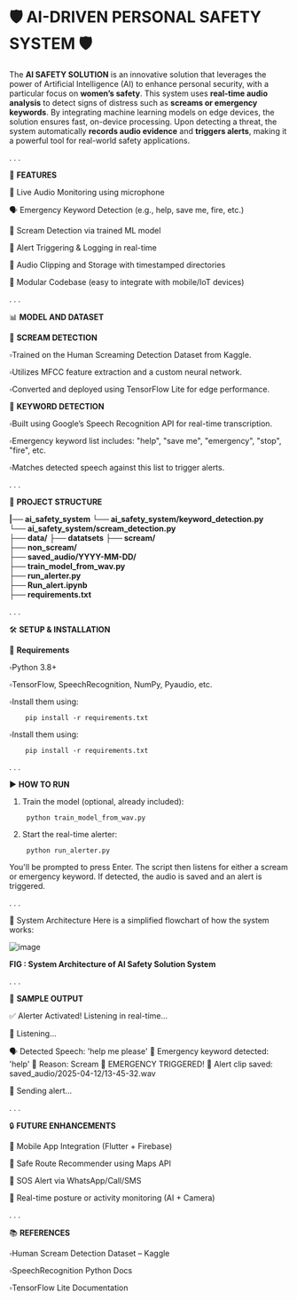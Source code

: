 # 🛡️ AI-DRIVEN PERSONAL SAFETY SYSTEM 🛡️ 

The **AI SAFETY SOLUTION** is an innovative solution that leverages the power of Artificial Intelligence (AI) to enhance personal security, with a particular focus on **women’s safety**. This system uses **real-time audio analysis** to detect signs of distress such as **screams or emergency keywords**. By integrating machine learning models on edge devices, the solution ensures fast, on-device processing. Upon detecting a threat, the system automatically **records audio evidence** and **triggers alerts**, making it a powerful tool for real-world safety applications.

.
.
.

📌 **FEATURES**

🎤 Live Audio Monitoring using microphone

🗣️ Emergency Keyword Detection (e.g., help, save me, fire, etc.)

📢 Scream Detection via trained ML model

🔐 Alert Triggering & Logging in real-time

💾 Audio Clipping and Storage with timestamped directories

🔧 Modular Codebase (easy to integrate with mobile/IoT devices)

.
.
.

📊 **MODEL AND DATASET**

📢 **SCREAM DETECTION**

▫️Trained on the Human Screaming Detection Dataset from Kaggle.

▫️Utilizes MFCC feature extraction and a custom neural network.

▫️Converted and deployed using TensorFlow Lite for edge performance.

🔑 **KEYWORD DETECTION**

▫️Built using Google’s Speech Recognition API for real-time transcription.

▫️Emergency keyword list includes: "help", "save me", "emergency", "stop", "fire", etc.

▫️Matches detected speech against this list to trigger alerts.
        
.
.
.

📁 **PROJECT STRUCTURE**

**|── ai_safety_system**
        **└── ai_safety_system/keyword_detection.py**       
        **└── ai_safety_system/scream_detection.py**   
**├── data/**
**├── datatsets**
        **├── scream/**                        
        **├── non_scream/**                    
**├── saved_audio/YYYY-MM-DD/**       
**├── train_model_from_wav.py**       
**├── run_alerter.py**               
**├── Run_alert.ipynb**               
**├── requirements.txt** 

.
.
.

🛠️ **SETUP & INSTALLATION**

🔧 **Requirements**

▫️Python 3.8+

▫️TensorFlow, SpeechRecognition, NumPy, Pyaudio, etc.

▫️Install them using:

        pip install -r requirements.txt

▫️Install them using: 

        pip install -r requirements.txt

.
.
.

▶️ **HOW TO RUN**

1. Train the model (optional, already included):

        python train_model_from_wav.py

4. Start the real-time alerter:

        python run_alerter.py

You'll be prompted to press Enter. The script then listens for either a scream or emergency keyword. If detected, the audio is saved and an alert is triggered.

.
.
.

🧱 System Architecture
Here is a simplified flowchart of how the system works:

![image](https://github.com/user-attachments/assets/571e5d52-3389-4fba-a91a-d1b27b870da2)

**FIG : System Architecture of AI Safety Solution System**



.
.
.

🧪 **SAMPLE OUTPUT**

✅ Alerter Activated! Listening in real-time...

🎤 Listening...

🗣️ Detected Speech: 'help me please'
🔑 Emergency keyword detected: 'help'
📢 Reason: Scream
🚨 EMERGENCY TRIGGERED!
💾 Alert clip saved: saved_audio/2025-04-12/13-45-32.wav

📲 Sending alert...

.
.
.

🔒 **FUTURE ENHANCEMENTS**

📱 Mobile App Integration (Flutter + Firebase)

🧭 Safe Route Recommender using Maps API

📡 SOS Alert via WhatsApp/Call/SMS

🤖 Real-time posture or activity monitoring (AI + Camera)

.
.
.

📚 **REFERENCES**

▫️Human Scream Detection Dataset – Kaggle

▫️SpeechRecognition Python Docs

▫️TensorFlow Lite Documentation

